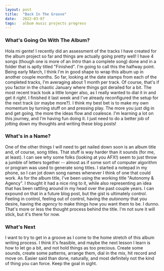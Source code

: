 ```yaml
---
layout: post
title:  "Back In The Groove"
date:   2022-03-07
tags:   album music projects progress
---
```


### What's Going On With The Album?

Hola mi gente! I recently did an assessment of the tracks I have created for the album project so far and things are actually going pretty well! I have 4 songs (though one is more of an _Intro_ than a complete song) done and in a folder that is aptly titled "Finished". I'm going to call this the halfway point. Being early March, I think I'm in good shape to wrap this album up in another couple months. So far, looking at the date stamps from each of the completed tracks, I'm averaging about 1 month per track. Of course, that's if you factor in the chaotic January where things got derailed for a bit. The most recent track took a little longer also, as I really wanted to dial it in and get it _right_. I finished it last week and I've already reconfigured the setup for the next track (or maybe more?). I think my best bet is to make my own momentum by turning stuff on and pressing play. The more you just dig in and get going, the more the ideas flow and coalesce. I'm learning a lot on this journey, and I'm having fun doing it. I just need to do a better job of jotting down my thoughts and writing these blog posts!

### What's in a Name?

One of the other things I will need to get nailed down soon is an album title and, of course, song titles. That stuff is way harder than it sounds (for me, at least). I can see why some folks (looking at you AFX!) seem to just throw a jumble of letters together -- almost as if some sort of computer algorithm or program was used to generate song titles. I started a notepad in my phone, so I can jot down song names whenever I think of one that could work. As for the album title, I've been using the working title "Autonomy & Agency". I thought it had a nice ring to it, while also representing an idea that has been rattling around in my head over the past couple years. I can expound on that in a future blog post, but the gist is ultimately _control_. Feeling in control, feeling out of control, having the _autonomy_ that you desire, having the _agency_ to make things how you want them to be. I dunno. That's more or less the thought process behind the title. I'm not sure it will stick, but it's there for now.

### What's Next

I want to try to get in a groove as I come to the home stretch of this album writing process. I think it's feasible, and maybe the next lesson I learn is how to let go a bit, and not hold things as too precious. Create some sounds, create some patterns, arrange them, dial in the mix, hit record and move on. Easier said than done, naturally, and most definitely not the kind of thing you can force. Keep the goal in sight. 
